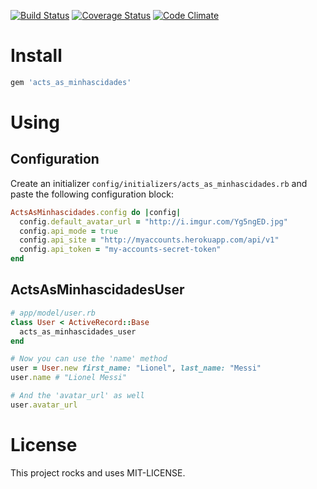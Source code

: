 [![Build Status](https://travis-ci.org/meurio/acts_as_minhascidades.svg?branch=master)](https://travis-ci.org/meurio/acts_as_minhascidades)
[![Coverage Status](https://coveralls.io/repos/meurio/acts_as_minhascidades/badge.png?branch=master)](https://coveralls.io/r/meurio/acts_as_minhascidades?branch=master)
[![Code Climate](https://codeclimate.com/github/meurio/acts_as_minhascidades/badges/gpa.svg)](https://codeclimate.com/github/meurio/acts_as_minhascidades)

# Install

```ruby
gem 'acts_as_minhascidades'
```

# Using

## Configuration

Create an initializer ```config/initializers/acts_as_minhascidades.rb``` and paste the following configuration block:

```ruby
ActsAsMinhascidades.config do |config|
  config.default_avatar_url = "http://i.imgur.com/Yg5ngED.jpg"
  config.api_mode = true
  config.api_site = "http://myaccounts.herokuapp.com/api/v1"
  config.api_token = "my-accounts-secret-token"
end
```

## ActsAsMinhascidadesUser

```ruby
# app/model/user.rb
class User < ActiveRecord::Base
  acts_as_minhascidades_user
end

# Now you can use the 'name' method
user = User.new first_name: "Lionel", last_name: "Messi"
user.name # "Lionel Messi"

# And the 'avatar_url' as well
user.avatar_url
```

# License

This project rocks and uses MIT-LICENSE.

